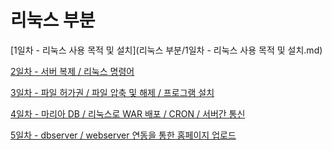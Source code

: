 # 리눅스 부분

[1일차 - 리눅스 사용 목적 및 설치](리눅스 부분/1일차 - 리눅스 사용 목적 및 설치.md)

[2일차 - 서버 복제 / 리눅스 명령어](%E1%84%85%E1%85%B5%E1%84%82%E1%85%AE%E1%86%A8%E1%84%89%E1%85%B3%20%E1%84%87%E1%85%AE%E1%84%87%E1%85%AE%E1%86%AB%204eacc8baafc14e3690d9ba1c616792f0/2%E1%84%8B%E1%85%B5%E1%86%AF%E1%84%8E%E1%85%A1%20-%20%E1%84%89%E1%85%A5%E1%84%87%E1%85%A5%20%E1%84%87%E1%85%A9%E1%86%A8%E1%84%8C%E1%85%A6%20%E1%84%85%E1%85%B5%E1%84%82%E1%85%AE%E1%86%A8%E1%84%89%E1%85%B3%20%E1%84%86%E1%85%A7%E1%86%BC%E1%84%85%E1%85%A7%E1%86%BC%E1%84%8B%E1%85%A5%20ae703eae054c443c8d28e2c8fd19da8a.md)

[3일차 - 파일 허가권 / 파일 압축 및 해제 / 프로그램 설치](%E1%84%85%E1%85%B5%E1%84%82%E1%85%AE%E1%86%A8%E1%84%89%E1%85%B3%20%E1%84%87%E1%85%AE%E1%84%87%E1%85%AE%E1%86%AB%204eacc8baafc14e3690d9ba1c616792f0/3%E1%84%8B%E1%85%B5%E1%86%AF%E1%84%8E%E1%85%A1%20-%20%E1%84%91%E1%85%A1%E1%84%8B%E1%85%B5%E1%86%AF%20%E1%84%92%E1%85%A5%E1%84%80%E1%85%A1%E1%84%80%E1%85%AF%E1%86%AB%20%E1%84%91%E1%85%A1%E1%84%8B%E1%85%B5%E1%86%AF%20%E1%84%8B%E1%85%A1%E1%86%B8%E1%84%8E%E1%85%AE%E1%86%A8%20%E1%84%86%E1%85%B5%E1%86%BE%20%E1%84%92%E1%85%A2%E1%84%8C%E1%85%A6%20%E1%84%91%E1%85%B3%E1%84%85%E1%85%A9%E1%84%80%202b5b9218f53245548ec1335a763d0c28.md)

[4일차 - 마리아 DB / 리눅스로 WAR 배포 / CRON / 서버간 통신](%E1%84%85%E1%85%B5%E1%84%82%E1%85%AE%E1%86%A8%E1%84%89%E1%85%B3%20%E1%84%87%E1%85%AE%E1%84%87%E1%85%AE%E1%86%AB%204eacc8baafc14e3690d9ba1c616792f0/4%E1%84%8B%E1%85%B5%E1%86%AF%E1%84%8E%E1%85%A1%20-%20%E1%84%86%E1%85%A1%E1%84%85%E1%85%B5%E1%84%8B%E1%85%A1%20DB%20%E1%84%85%E1%85%B5%E1%84%82%E1%85%AE%E1%86%A8%E1%84%89%E1%85%B3%E1%84%85%E1%85%A9%20WAR%20%E1%84%87%E1%85%A2%E1%84%91%E1%85%A9%20CRON%20%E1%84%89%E1%85%A5%E1%84%87%E1%85%A5%E1%84%80%E1%85%A1%E1%86%AB%204cb3334a27164e759fceb4ae833542e2.md)

[5일차 - dbserver / webserver 연동을 통한 홈페이지 업로드](%E1%84%85%E1%85%B5%E1%84%82%E1%85%AE%E1%86%A8%E1%84%89%E1%85%B3%20%E1%84%87%E1%85%AE%E1%84%87%E1%85%AE%E1%86%AB%204eacc8baafc14e3690d9ba1c616792f0/5%E1%84%8B%E1%85%B5%E1%86%AF%E1%84%8E%E1%85%A1%20-%20dbserver%20webserver%20%E1%84%8B%E1%85%A7%E1%86%AB%E1%84%83%E1%85%A9%E1%86%BC%E1%84%8B%E1%85%B3%E1%86%AF%20%E1%84%90%E1%85%A9%E1%86%BC%E1%84%92%E1%85%A1%E1%86%AB%20%E1%84%92%E1%85%A9%E1%86%B7%E1%84%91%E1%85%A6%2083460c21558144d0af21555901d66579.md)

